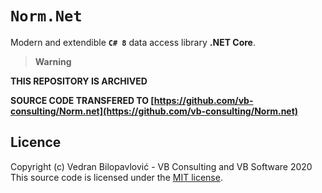 # `Norm.Net`

Modern and extendible **`C# 8`** data access library **.NET Core**.

> **Warning**

**THIS REPOSITORY IS ARCHIVED** 

**SOURCE CODE TRANSFERED TO [https://github.com/vb-consulting/Norm.net](https://github.com/vb-consulting/Norm.net)**

## Licence

Copyright (c) Vedran Bilopavlović - VB Consulting and VB Software 2020
This source code is licensed under the [MIT license](https://github.com/vbilopav/NoOrm.Net/blob/master/LICENSE).
